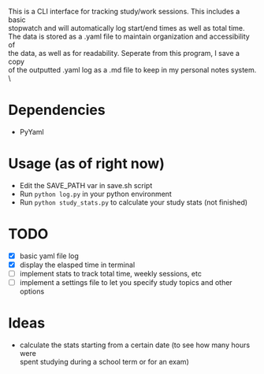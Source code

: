 This is a CLI interface for tracking study/work sessions. This includes a basic \
stopwatch and will automatically log start/end times as well as total time. \
The data is stored as a .yaml file to maintain organization and accessibility of \
the data, as well as for readability. Seperate from this program, I save a copy \
of the outputted .yaml log as a .md file to keep in my personal notes system. \

# Dependencies
- PyYaml

# Usage (as of right now)
- Edit the SAVE_PATH var in save.sh script 
- Run ```python log.py``` in your python environment
- Run ```python study_stats.py``` to calculate your study stats (not finished)

# TODO
- [x] basic yaml file log
- [x] display the elasped time in terminal
- [ ] implement stats to track total time, weekly sessions, etc
- [ ] implement a settings file to let you specify study topics and other options

# Ideas
- calculate the stats starting from a certain date (to see how many hours were \
    spent studying during a school term or for an exam)
